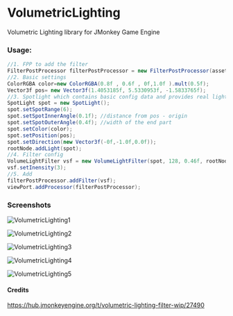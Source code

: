 # VolumetricLighting
Volumetric Lighting library for JMonkey Game Engine


### Usage:
```java
//1. FPP to add the filter
FilterPostProcessor filterPostProcessor = new FilterPostProcessor(assetManager);
//2. Basic settings
ColorRGBA color=new ColorRGBA(0.8f , 0.6f , 0f,1.0f ).mult(0.5f);
Vector3f pos= new Vector3f(1.4053185f, 5.5330953f, -1.5833765f); 
//3. Spotlight which contains basic config data and provides real lighting
SpotLight spot = new SpotLight();
spot.setSpotRange(6);
spot.setSpotInnerAngle(0.1f); //distance from pos - origin
spot.setSpotOuterAngle(0.4f); //width of the end part
spot.setColor(color);
spot.setPosition(pos);
spot.setDirection(new Vector3f(-0f,-1.0f,0.0f)); 
rootNode.addLight(spot);        
//4. Filter config 
VolumeLightFilter vsf = new VolumeLightFilter(spot, 128, 0.46f, rootNode);
vsf.setInensity(3);
//5. Add
filterPostProcessor.addFilter(vsf);
viewPort.addProcessor(filterPostProcessor);
```
### Screenshots

![VolumetricLighting1](../master/img/VolumetricLighting1.jpg)

![VolumetricLighting2](../master/img/VolumetricLighting2.jpg)

![VolumetricLighting3](../master/img/VolumetricLighting3.jpg)

![VolumetricLighting4](../master/img/VolumetricLighting4.jpg)

![VolumetricLighting5](../master/img/VolumetricLighting5.jpg)


#### Credits

https://hub.jmonkeyengine.org/t/volumetric-lighting-filter-wip/27490
 
